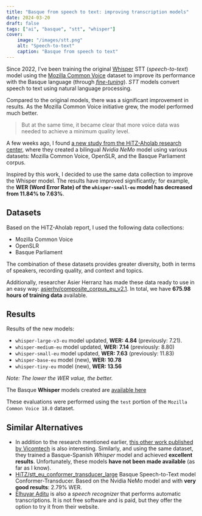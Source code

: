 ```yaml
---
title: "Basque from speech to text: improving transcription models"
date: 2024-03-20
draft: false
tags: ["ai", "basque", "stt", "whisper"]
cover:
    image: "/images/stt.png"
    alt: "Speech-to-text"
    caption: "Basque from speech to text"
---
```


Since 2022, I've been training the original [Whisper](https://openai.com/index/whisper/) STT (*speech-to-text*) model using the [Mozilla Common Voice](https://commonvoice.mozilla.org/) dataset to improve its performance with the Basque language (through [*fine-tuning*](https://en.wikipedia.org/wiki/Fine-tuning_(deep_learning))). *STT* models convert speech to text using natural language processing.

Compared to the original models, there was a significant improvement in results. As the Mozilla Common Voice initiative grew, the model performed much better.

> But at the same time, it became clear that more voice data was needed to achieve a minimum quality level.

A few weeks ago, I found [a new study from the HiTZ-Aholab research center](https://www.isca-archive.org/iberspeech_2024/herranz24_iberspeech.pdf), where they created a bilingual *Nvidia NeMo* model using various datasets: Mozilla Common Voice, OpenSLR, and the Basque Parliament corpus.

Inspired by this work, I decided to use the same data collection to improve the Whisper model. The results have improved significantly; for example, the **WER (Word Error Rate) of the `whisper-small-eu` model has decreased from 11.84% to 7.63%**.

## Datasets

Based on the HiTZ-Aholab report, I used the following data collections:

- Mozilla Common Voice
- OpenSLR
- Basque Parliament

The combination of these datasets provides greater diversity, both in terms of speakers, recording quality, and context and topics.

Additionally, researcher Asier Herranz has made these data ready to use in an easy way: [asierhv/composite_corpus_eu_v2.1](https://huggingface.co/datasets/asierhv/composite_corpus_eu_v2.1). In total, we have **675.98 hours of training data** available.

## Results

Results of the new models:
- `whisper-large-v3-eu` model updated, **WER: 4.84** (previously: 7.21).
- `whisper-medium-eu` model updated, **WER: 7.14** (previously: 8.80)
- `whisper-small-eu` model updated, **WER: 7.63** (previously: 11.83)
- `whisper-base-eu` model (new), **WER: 10.78**
- `whisper-tiny-eu` model (new), **WER: 13.56**

*Note: The lower the WER value, the better.*

The Basque **Whisper** models created are [available here](https://huggingface.co/collections/xezpeleta/whisper-basque-fine-tuning-67b05797b023991df1715a51)

These evaluations were performed using the `test` portion of the `Mozilla Common Voice 18.0` dataset.

## Similar Alternatives

- In addition to the research mentioned earlier, [this other work published by Vicomtech](https://www.isca-archive.org/iberspeech_2024/vasquezcorrea24_iberspeech.pdf) is also interesting. Similarly, and using the same dataset, they trained a Basque-Spanish *Whisper* model and achieved **excellent results**. Unfortunately, these models **have not been made available** (as far as I know).
- [HiTZ/stt_eu_conformer_transducer_large](https://huggingface.co/HiTZ/stt_eu_conformer_transducer_large) Basque Speech-to-Text model Conformer-Transducer. Based on the Nvidia NeMo model and with **very good results**: 2.79% WER.
- [Elhuyar Aditu](https://aditu.eus/) is also a *speech recognizer* that performs automatic transcriptions. It is not free software and is paid, but they offer the option to try it from their website.